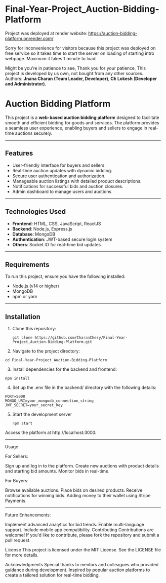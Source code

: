 # Final-Year-Project_Auction-Bidding-Platform

Project was deployed at render website: https://auction-bidding-platform.onrender.com/

Sorry for inconvenience for visitors because this project was deployed on free service so it takes time to start the server on loading of starting intro webpage.
Maximum it takes 1 minute to load.

Might be you're in patience to see, Thank you for your patience, This project is developed by us own, not bought from any other sources.
Authors: **Jnana Charan (Team Leader, Developer),
         Ch Lokesh (Developer and Administrator).**


# Auction Bidding Platform

This project is a **web-based auction bidding platform** designed to facilitate smooth and efficient bidding for goods and services. The platform provides a seamless user experience, enabling buyers and sellers to engage in real-time auctions securely.

---

## Features

- User-friendly interface for buyers and sellers.
- Real-time auction updates with dynamic bidding.
- Secure user authentication and authorization.
- Manageable auction listings with detailed product descriptions.
- Notifications for successful bids and auction closures.
- Admin dashboard to manage users and auctions.

---

## Technologies Used

- **Frontend**: HTML, CSS, JavaScript, ReactJS
- **Backend**: Node.js, Express.js
- **Database**: MongoDB
- **Authentication**: JWT-based secure login system
- **Others**: Socket.IO for real-time bid updates

---

## Requirements

To run this project, ensure you have the following installed:

- Node.js (v14 or higher)
- MongoDB
- npm or yarn

---

## Installation

1. Clone this repository:

   ```
   git clone https://github.com/CharanChery/Final-Year-Project_Auction-Bidding-Platform.git
   ```
2. Navigate to the project directory:

```
cd Final-Year-Project_Auction-Bidding-Platform
```

3. Install dependencies for the backend and frontend:
```
npm install
```
4. Set up the .env file in the backend/ directory with the following details:
```
PORT=5000
MONGO_URI=your_mongodb_connection_string
JWT_SECRET=your_secret_key
```
5. Start the development server
   ```
   npm start
   ```
Access the platform at http://localhost:3000.

---

Usage

For Sellers:

Sign up and log in to the platform.
Create new auctions with product details and starting bid amounts.
Monitor bids in real-time.

For Buyers:

Browse available auctions.
Place bids on desired products.
Receive notifications for winning bids.
Adding money to their wallet using Stripe Payments.

---

Future Enhancements:

Implement advanced analytics for bid trends.
Enable multi-language support.
Include mobile app compatibility.
Contributing
Contributions are welcome! If you'd like to contribute, please fork the repository and submit a pull request.

License
This project is licensed under the MIT License. See the LICENSE file for more details.

Acknowledgments
Special thanks to mentors and colleagues who provided guidance during development.
Inspired by popular auction platforms to create a tailored solution for real-time bidding.
